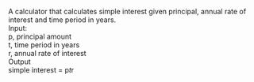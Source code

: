 A calculator that calculates simple interest given principal, annual rate of interest and time period in years.  
Input:  
  p, principal amount  
  t, time period in years  
  r, annual rate of interest  
Output  
  simple interest = p*t*r  
